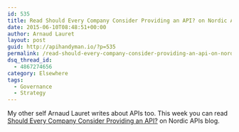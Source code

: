 ```yaml
---
id: 535
title: Read Should Every Company Consider Providing an API? on Nordic APIs blog
date: 2015-06-10T08:48:51+00:00
author: Arnaud Lauret
layout: post
guid: http://apihandyman.io/?p=535
permalink: /read-should-every-company-consider-providing-an-api-on-nordic-apis-blog/
dsq_thread_id:
  - 4867274656
category: Elsewhere
tags:
  - Governance
  - Strategy
---
```

My other self Arnaud Lauret writes about APIs too. This week you can read [Should Every Company Consider Providing an API?](http://nordicapis.com/should-every-company-consider-providing-an-api/) on Nordic APIs blog.<!--more-->